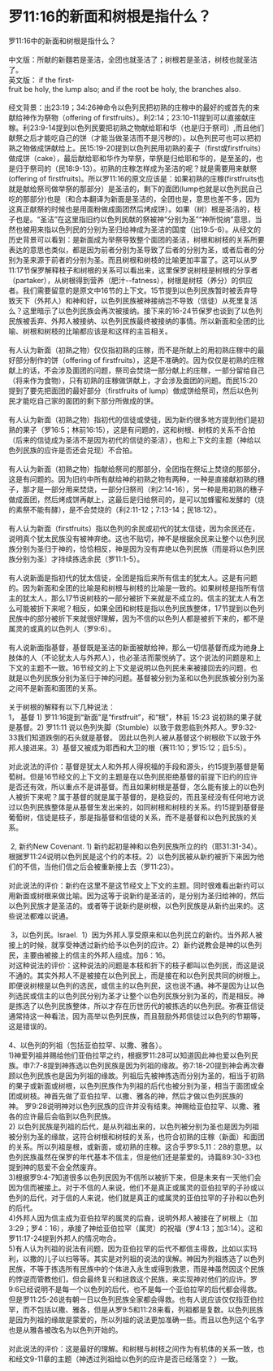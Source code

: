 # 罗11:16的新面和树根是指什么？



<p>罗11:16中的新面和树根是指什么？<br />
&nbsp;<br />
中文版：所献的新麵若是圣洁，全团也就圣洁了；树根若是圣洁，树枝也就圣洁了。&nbsp;<br />
英文版：&nbsp;if&nbsp;the&nbsp;first-fruit&nbsp;be&nbsp;holy,&nbsp;the&nbsp;lump&nbsp;also;&nbsp;and&nbsp;if&nbsp;the&nbsp;root&nbsp;be&nbsp;holy,&nbsp;the&nbsp;branches&nbsp;also.<br />
&nbsp;<br />
经文背景：出23:19；34:26神命令以色列民把初熟的庄稼中的最好的或首先的来献给神作为祭物（offering&nbsp;of&nbsp;firstfruits）。利2:14；23:10-11提到可以直接献庄稼。利23:9-14提到以色列民要把初熟之物献给耶和华（也是归于祭司）,而且他们献祭之后才能吃自己的饼（才能当做圣洁而不是污秽的）。以色列民可也可以把初熟之物做成饼献给上。民15:19-20提到以色列民用初熟的麦子（first或firstfruits）做成饼（cake），最后献给耶和华作为举祭，举祭是归给耶和华的，是至圣的，也是归于祭司的（民18:9-13）。初熟的庄稼怎样成为圣洁的呢？就是需要用来献祭(offering&nbsp;of&nbsp;firstfruits)。所以罗11:16的原文应该是：如果初熟的庄稼(firstfruits也就是献给祭司做举祭的那部分）是圣洁的，剩下的面团(lump也就是以色列民自己吃的那部分)也是（和合本翻译为新面是圣洁的，全团也是，意思也差不多，因为这真正献祭的时候也是用面粉做成面团然后烤成饼）。如果（树）根是圣洁的，枝子也是。“圣洁”在这里指旧约以色列民献的祭被神“分别为圣”“神所悦纳”意思，当然也被用来指以色列民的分别为圣归给神成为圣洁的国度（出19:5-6）。从经文的历史背景可以看到：是新面成为举祭导致整个面团的圣洁，树根和树枝的关系所要表达的意思也类似，都是因为前者分别为圣导致了后者的分别为圣，或者后者的分别为圣来源于前者的分别为圣。而且树根和树枝的比喻更加丰富了。这可以从罗11:17节保罗解释枝子和树根的关系可以看出来，这里保罗说树枝是树根的分享者（partaker），从树根得到营养（肥汁--fatness），树根是树枝（养分）的供应者。我们需要留意的是原文中16节的上下文。15节提到以色列民族暂时被丢弃导致天下（外邦人）和神和好，以色列民族被神接纳岂不导致（信徒）从死里复活么？这里暗示了以色列民族会再次被接纳。接下来的16-24节保罗也谈到了以色列民族被丢弃、外邦人被接纳、以色列民族最终被接纳的事情。所以新面和全团的比喻、树根和树枝的比喻都应该是和这样的主旨相关。<br />
&nbsp;<br />
有人认为新面（初熟之物）仅仅指初熟的庄稼，而不是所献上的用初熟庄稼中的最好部分制作的饼（offering&nbsp;of&nbsp;firstfruits），这是不准确的。因为仅仅是初熟的庄稼献上的话，不会涉及面团的问题，祭司会焚烧一部分献上的庄稼，一部分留给自己（将来作为食物），只有初熟的庄稼做饼献上，才会涉及面团的问题。而民15:20提到了要先把面团的最好部分（firstfruits&nbsp;of&nbsp;lump）做成饼给祭司，然后以色列民才能吃自己家的面团的剩下部分所做成的饼。<br />
&nbsp;<br />
有人认为新面（初熟之物）指初代的信徒或使徒，因为新约很多地方提到他们是初熟的果子（罗16:5；林前16:15），这是有问题的，这和树根、树枝的关系不合拍（后来的信徒成为圣洁不是因为初代的信徒的圣洁），也和上下文的主题（神给以色列民族的应许是否还会兑现）不合拍。<br />
&nbsp;<br />
有人认为新面（初熟之物）指献给祭司的那部分，全团指在祭坛上焚烧的那部分，这是有问题的。因为旧约中所有献给神的初熟之物有两种，一种是直接献初熟的穗子，那才是一部分用来焚烧，一部分归祭司（利2:14-16），另一种是用初熟的穗子做成面团，然后烤成饼再献上，这最后是归给祭司的，是可以加蜂蜜和发酵的（烧的素祭不能有酵），是不会焚烧的（利2:11-12；7:13-14；民18:12）。<br />
&nbsp;<br />
有人认为新面（firstfruits）指以色列的余民或初代的犹太信徒，因为余民还在，说明真个犹太民族没有被神弃绝。这也不贴切，神不是根据余民来让整个以色列民族分别为圣归于神的，恰恰相反，神是因为没有弃绝以色列民族（而是将以色列民族分别为圣）才持续拣选余民（罗11:1-5）。<br />
&nbsp;<br />
有人说新面是指初代的犹太信徒，全团是指后来所有信主的犹太人。这是有问题的。因为新面和全团的比喻是和树根与树枝的比喻是一致的。如果树枝是指所有信主的犹太人，那么17节说树枝的一部分被折下来就是不成立的。信主的犹太人有怎么可能被折下来呢？相反，如果全团和树枝是指以色列民族整体，17节提到以色列民族中的部分被折下来就很好理解，因为不信的以色列人都是被折下来的，都不是属灵的或真的以色列人（罗9:6）。<br />
&nbsp;<br />
有人说新面指基督，基督既是圣洁的新面被献给神，那么一切信基督而成为祂身上肢体的人（不论犹太人与外邦人），也必圣洁而蒙悦纳了。这个说法的问题是和上下文的主题不一致。16节经文的上下文是说明以色列民未来被接回去的问题，也就是以色列民族分别为圣归于神的问题。基督被分别为圣和以色列民族被分别为圣之间不是新面和面团的关系。<br />
&nbsp;<br />
关于树根的解释有以下几种说法：<br />
1，&nbsp;基督&nbsp;1)&nbsp;罗11:16提到“新面”是“firstfruit”，和“根”，林前&nbsp;15:23&nbsp;说初熟的果子就是基督。2)&nbsp;罗11:11&nbsp;说以色列失脚（Stumble）以致于救恩临到外邦人。罗9:32-33我们知道跌倒的石头就是基督。&nbsp;因此以色列人被从基督这个树根砍下以致于外邦人接进来。3）基督又被成为耶西和大卫的根（赛11:10；罗15:12；启5:5）。<br />
<br />
对此说法的评价：基督是犹太人和外邦人得祝福的手段和源头，约15提到基督是葡萄树。但是16节经文的上下文的主题是在以色列民拒绝基督的前提下旧约的应许是否还有效，所以重点不是讲基督。而且如果树根是基督，怎么能有接上的以色列人被折下来呢？属于基督的就是属于基督的，是稳妥的，而且圣经没有任何地方说过以色列民族整体是从基督生发出来的，如同树根和树枝的关系。约15提到基督是葡萄树，信徒是枝子，那是指基督和信徒的关系，而不是基督和以色列民族的关系。<br />
&nbsp;<br />
&nbsp;2,&nbsp;新约New&nbsp;Covenant.&nbsp;1)&nbsp;新约起初是神和以色列民族所立的约（耶31:31-34）。根据罗11:24说明以色列民是这个约的本枝。2）以色列民被从新约被折下来因为他们的不信，当他们信之后会被重新接上去（罗11:23）。<br />
&nbsp;<br />
对此说法的评价：新约在这里不是这节经文上下文的主题。同时很难看出新约可以用新面或树根来做比喻。因为这等于说新约是圣洁的，是分别为圣归给神的，然后以色列民族才是圣洁的。或者等于说新约是树根，以色列民族是从新约出来的。这些说法都难以说通。<br />
&nbsp;<br />
&nbsp;3，以色列民。Israel.&nbsp;&nbsp;1）因为外邦人享受原来和以色列民立的新约。当外邦人被接上的时候，就享受神透过新约给予以色列的应许。2）新约说教会是神的以色列民，主要由被接上的信主的外邦人组成。加6：16。<br />
对这种说法的评价：这种说法的问题是本枝和折下的枝子都叫以色列民，而这是说不通的。其实外邦人不是被接在以色列民上，而是接在和以色列民共同的树根上。即便说树根是以色列的选民，或信主的以色列民，这也说不通。神不是因为让以色列选民或信主的以色列民分别为圣才让整个以色列民族分别为圣的，而是相反。神是拣选了以色列民族整体，所以才存在历世历代的被拣选的以色列民。弥赛亚信徒通常持这一种看法，因为高举以色列民族，而且鼓励外邦信徒过以色列的节期等，这是错误的。<br />
&nbsp;<br />
4、以色列的列祖（包括亚伯拉罕、以撒、雅各）。&nbsp;<br />
1)神爱列祖并赐给他们亚伯拉罕之约，根据罗11:28可以知道因此神也爱以色列民族。申7:7-8提到神拣选以色列民族是因为列祖的缘故。弥7:18-20提到神会再次眷顾以色列民族也是因为列祖的缘故。列祖后先被神拣选而分别为圣的，相当于初熟的果子或新面或树根，以色列民族作为列祖的后代也被分别为圣，相当于面团或全团或树枝。神首先做了亚伯拉罕、以撒、雅各的神，然后才做以色列民族的神。&nbsp;罗9:28说明神对以色列民族的应许并没有结束。神赐给亚伯拉罕、以撒、雅各的应许最后会临到以色列民族。<br />
2)&nbsp;以色列民族是列祖的后代，是从列祖出来的，以色列被分别为圣也是因为列祖被分别为圣的缘故，这符合树根和树枝的关系，也符合初熟的庄稼（新面）和面团的关系。所以列祖是根，或新面，或初熟的庄稼。这合乎罗9:5,11：28的意思。以色列民族虽然在保罗的年代基本不信主，但是他们还是蒙爱的。诗篇89:30-33也提到神的慈爱不会全然废弃。<br />
3)根据罗9:4-7知道很多以色列民因为不信所以被折下来，但是未来有一天他们会因为信而被接上。对于不信的人来说，他们不是真正或属灵的亚伯拉罕的子孙或以色列的后代，对于信的人来说，他们就是真正的或属灵的亚伯拉罕的子孙和以色列的后代。<br />
4)外邦人因为信主成为亚伯拉罕的属灵的后裔，说明外邦人被接在了树根上（加3:29；罗4：16），承接了神给亚伯拉罕（属灵）的祝福（罗4:13；加3:14）。这和罗11:17-24提到外邦人的情况吻合。<br />
5)有人认为列祖的说法有问题，因为亚伯拉罕的后代不都信主得救，比如以实玛利，以撒的儿子以扫等等。其实是对列祖的说法的误解。神因为列祖拣选了以色列民族，不等于拣选所有民族中的个体进入永生或得到救恩，而是神虽然因这个民族的悖逆而管教他们，但会最终复兴和拯救这个民族，来实现神对他们的应许。罗9:6已经说明不是每一个以色列的后代，也不是每一个亚伯拉罕的后代都会得救。但是罗11:25-26说有朝一日以色列民族全家都会得救。也有人说应该仅仅指亚伯拉罕，而不包括以撒、雅各，但是从罗9:5和11:28来看，列祖都是复数。以色列民族是因为列祖的缘故是蒙爱的，所以列祖的说法更加准确一些。而且以色列这个名字也是从雅各被改名为以色列开始的。<br />
&nbsp;<br />
对此说法的评价：这是最好的理解。和树根与树枝之间作为有机体的关系一致，也和经文9-11章的主题（神透过列祖给以色列的应许是否已经落空？）一致。</p>